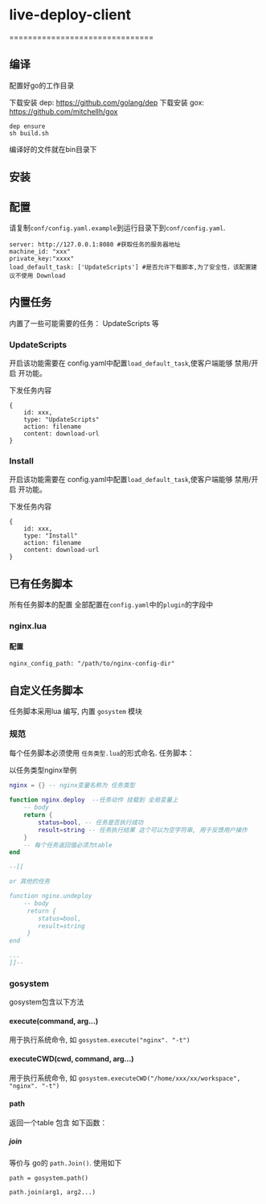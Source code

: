# live-deploy-client

===============================
## 编译

配置好go的工作目录

下载安装 dep: https://github.com/golang/dep
下载安装 gox: https://github.com/mitchellh/gox

```
dep ensure
sh build.sh
```

编译好的文件就在bin目录下

## 安装



## 配置

请复制`conf/config.yaml.example`到运行目录下到`conf/config.yaml`.

```
server: http://127.0.0.1:8080 #获取任务的服务器地址
machine_id: "xxx"
private_key:"xxxx"
load_default_task: ['UpdateScripts'] #是否允许下载脚本,为了安全性，该配置建议不使用 Download
```

## 内置任务

内置了一些可能需要的任务： UpdateScripts 等


### UpdateScripts

开启该功能需要在 config.yaml中配置`load_default_task`,使客户端能够 禁用/开启 开功能。

下发任务内容

```
{
    id: xxx,
    type: "UpdateScripts"
    action: filename
    content: download-url
}
```

### Install

开启该功能需要在 config.yaml中配置`load_default_task`,使客户端能够 禁用/开启 开功能。

下发任务内容

```
{
    id: xxx,
    type: "Install"
    action: filename
    content: download-url
}
```


## 已有任务脚本

所有任务脚本的配置 全部配置在`config.yaml`中的`plugin`的字段中

### nginx.lua

#### 配置

```
nginx_config_path: "/path/to/nginx-config-dir"
```

## 自定义任务脚本

任务脚本采用lua 编写, 内置 `gosystem` 模块

### 规范

每个任务脚本必须使用  `任务类型.lua`的形式命名.
任务脚本：

以任务类型nginx举例

```lua
nginx = {} -- nginx变量名称为 任务类型

function nginx.deploy  --任务动作 挂载到 全局变量上
    -- body
    return {
        status=bool, -- 任务是否执行成功
        result=string -- 任务执行结果 这个可以为空字符串, 用于反馈用户操作
    }
    -- 每个任务返回值必须为table
end

--[[

or 其他的任务

function nginx.undeploy
    -- body
     return {
        status=bool,
        result=string
     }
end

...
]]--

```

### gosystem

gosystem包含以下方法


#### execute(command, arg...)

用于执行系统命令, 如  `gosystem.execute("nginx". "-t")`

#### executeCWD(cwd, command, arg...)

用于执行系统命令, 如  `gosystem.executeCWD("/home/xxx/xx/workspace", "nginx". "-t")`

#### path

返回一个table 包含 如下函数：

##### join

等价与 go的 `path.Join()`. 使用如下

```
path = gosystem.path()

path.join(arg1, arg2...)
```






